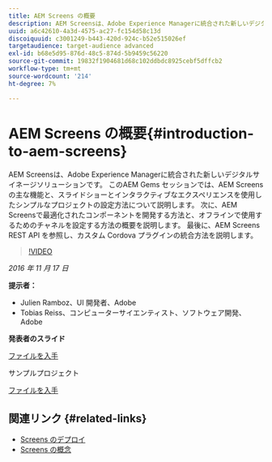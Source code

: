 ```yaml
---
title: AEM Screens の概要
description: AEM Screensは、Adobe Experience Managerに統合された新しいデジタルサイネージソリューションです。 このAEM Gems セッションでは、AEM Screensの主な機能と、スライドショーとインタラクティブなエクスペリエンスを使用したシンプルなプロジェクトの設定方法について説明します。 次に、AEM Screensで最適化されたコンポーネントを開発する方法と、オフラインで使用するためのチャネルを設定する方法の概要を説明します。 最後に、AEM Screens REST API を参照し、カスタム Cordova プラグインの統合方法を説明します。
uuid: a6c42610-4a3d-4575-ac27-fc154d58c13d
discoiquuid: c3001249-b443-420d-924c-b52e515026ef
targetaudience: target-audience advanced
exl-id: b68e5d95-876d-48c5-874d-5b9459c56220
source-git-commit: 19832f1904681d68c102ddbdc8925cebf5dffcb2
workflow-type: tm+mt
source-wordcount: '214'
ht-degree: 7%

---
```


# AEM Screens の概要{#introduction-to-aem-screens}

AEM Screensは、Adobe Experience Managerに統合された新しいデジタルサイネージソリューションです。 このAEM Gems セッションでは、AEM Screensの主な機能と、スライドショーとインタラクティブなエクスペリエンスを使用したシンプルなプロジェクトの設定方法について説明します。 次に、AEM Screensで最適化されたコンポーネントを開発する方法と、オフラインで使用するためのチャネルを設定する方法の概要を説明します。 最後に、AEM Screens REST API を参照し、カスタム Cordova プラグインの統合方法を説明します。

>[!VIDEO](https://video.tv.adobe.com/v/19301/?quality=9)

*2016 年 11 月 17 日*

**提示者：**

* Julien Ramboz、UI 開発者、Adobe
* Tobias Reiss、コンピューターサイエンティスト、ソフトウェア開発、Adobe

**発表者のスライド**

[ファイルを入手](assets/2016-11-16-aem-screens.pdf)

サンプルプロジェクト

[ファイルを入手](assets/aemscreensgems.zip)

## 関連リンク {#related-links}

* [Screens のデプロイ](https://docs.adobe.com/docs/en/aem/6-2/deploy/screens.html)
* [Screens の概念](https://docs.adobe.com/docs/en/aem/6-2/administer/screens.html)
